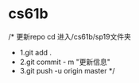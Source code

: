 # cs61b
/*  更新repo cd 进入/cs61b/sp19文件夹
 *  1.git add .
 *  2.git commit - m "更新信息"
 *  3.git push -u origin master
*/
